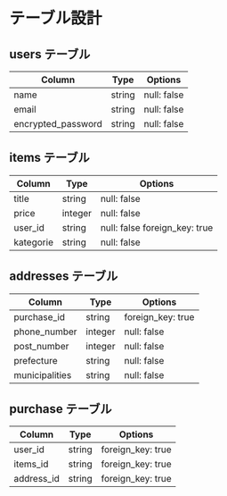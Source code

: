 # テーブル設計

## users テーブル

| Column             | Type    | Options     |
| ------------------ | ------- | ----------- |
| name               | string  | null: false |
| email              | string  | null: false |
| encrypted_password | string  | null: false |



## items テーブル

| Column     | Type    | Options                      |
| ---------- | ------- | ---------------------------- |
| title      | string  | null: false                  |
| price      | integer | null: false                  |
| user_id    | string  | null: false foreign_key: true|
| kategorie  | string  | null: false                  |



## addresses テーブル

| Column           | Type             | Options           |
| ---------------- | ---------------- | ----------------- |
| purchase_id      | string           | foreign_key: true |
| phone_number     | integer          | null: false       |
| post_number      | integer          | null: false       |
| prefecture       | string           | null: false       |
| municipalities   | string           | null: false       |


## purchase テーブル

| Column     | Type       | Options                        |
| ---------- | ---------- | ------------------------------ |
| user_id    | string     | foreign_key: true              |
| items_id   | string     | foreign_key: true              |
| address_id | string     | foreign_key: true              |
